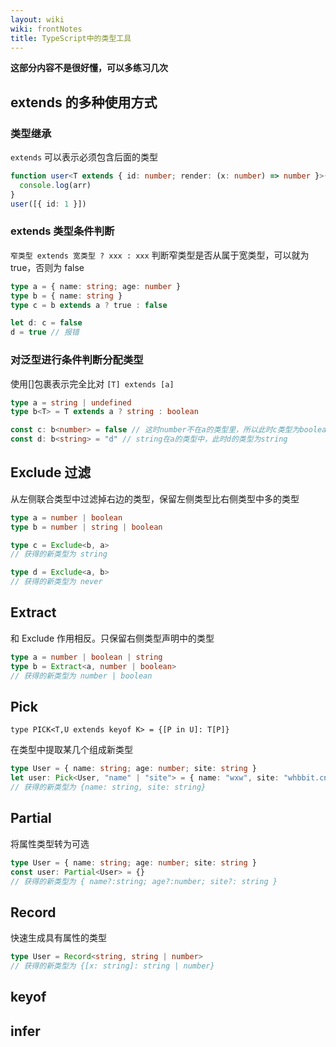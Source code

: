 ```yaml
---
layout: wiki
wiki: frontNotes
title: TypeScript中的类型工具
---
```


**这部分内容不是很好懂，可以多练习几次**

## extends 的多种使用方式

### 类型继承

`extends` 可以表示必须包含后面的类型

```ts
function user<T extends { id: number; render: (x: number) => number }>(arr: T[]) {
  console.log(arr)
}
user([{ id: 1 }])
```

### extends 类型条件判断

`窄类型 extends 宽类型 ? xxx : xxx`
判断窄类型是否从属于宽类型，可以就为 true，否则为 false

```ts
type a = { name: string; age: number }
type b = { name: string }
type c = b extends a ? true : false

let d: c = false
d = true // 报错
```

<!-- TODO -->

### 对泛型进行条件判断分配类型

使用[]包裹表示完全比对 `[T] extends [a]`

```ts
type a = string | undefined
type b<T> = T extends a ? string : boolean

const c: b<number> = false // 这时number不在a的类型里，所以此时c类型为boolean
const d: b<string> = "d" // string在a的类型中，此时d的类型为string
```

## Exclude 过滤

从左侧联合类型中过滤掉右边的类型，保留左侧类型比右侧类型中多的类型

```ts
type a = number | boolean
type b = number | string | boolean

type c = Exclude<b, a>
// 获得的新类型为 string

type d = Exclude<a, b>
// 获得的新类型为 never
```

## Extract

和 Exclude 作用相反。只保留右侧类型声明中的类型

```ts
type a = number | boolean | string
type b = Extract<a, number | boolean>
// 获得的新类型为 number | boolean
```

## Pick

`type PICK<T,U extends keyof K> = {[P in U]: T[P]}`

在类型中提取某几个组成新类型

```ts
type User = { name: string; age: number; site: string }
let user: Pick<User, "name" | "site"> = { name: "wxw", site: "whbbit.cn" }
// 获得的新类型为 {name: string, site: string}
```

## Partial

将属性类型转为可选

```ts
type User = { name: string; age: number; site: string }
const user: Partial<User> = {}
// 获得的新类型为 { name?:string; age?:number; site?: string }
```

## Record

快速生成具有属性的类型

```ts
type User = Record<string, string | number>
// 获得的新类型为 {[x: string]: string | number}
```

## keyof

## infer
